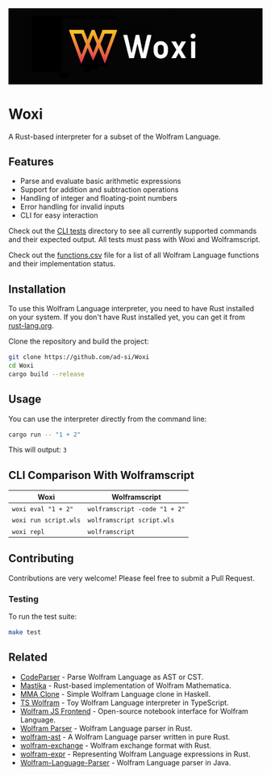<img src="./images/logo.png" alt="Wordmark of Woxi">

# Woxi

A Rust-based interpreter for a subset of the Wolfram Language.


## Features

- Parse and evaluate basic arithmetic expressions
- Support for addition and subtraction operations
- Handling of integer and floating-point numbers
- Error handling for invalid inputs
- CLI for easy interaction

Check out the [CLI tests](./tests/cli) directory
to see all currently supported commands and their expected output.
All tests must pass with Woxi and Wolframscript.

Check out the [functions.csv](./functions.csv) file
for a list of all Wolfram Language functions and their implementation status.


## Installation

To use this Wolfram Language interpreter, you need to have Rust installed on your system.
If you don't have Rust installed yet, you can get it from
[rust-lang.org](https://www.rust-lang.org/tools/install).

Clone the repository and build the project:

```bash
git clone https://github.com/ad-si/Woxi
cd Woxi
cargo build --release
```


## Usage

You can use the interpreter directly from the command line:

```bash
cargo run -- "1 + 2"
```

This will output: `3`


## CLI Comparison With Wolframscript

Woxi | Wolframscript
--- | ---
`woxi eval "1 + 2"` | `wolframscript -code "1 + 2"`
`woxi run script.wls` | `wolframscript script.wls`
`woxi repl` | `wolframscript`


## Contributing

Contributions are very welcome!
Please feel free to submit a Pull Request.


### Testing

To run the test suite:

```sh
make test
```


## Related

- [CodeParser] - Parse Wolfram Language as AST or CST.
- [Mastika] - Rust-based implementation of Wolfram Mathematica.
- [MMA Clone] - Simple Wolfram Language clone in Haskell.
- [TS Wolfram] - Toy Wolfram Language interpreter in TypeScript.
- [Wolfram JS Frontend] - Open-source notebook interface for Wolfram Language.
- [Wolfram Parser] - Wolfram Language parser in Rust.
- [wolfram-ast] - A Wolfram Language parser written in pure Rust.
- [wolfram-exchange] - Wolfram exchange format with Rust.
- [wolfram-expr] - Representing Wolfram Language expressions in Rust.
- [Wolfram-Language-Parser] - Wolfram Language parser in Java.

[CodeParser]: https://github.com/WolframResearch/codeparser
[Mastika]: https://crates.io/crates/mastika
[MMA Clone]: https://github.com/mrtwistor/mmaclone
[TS Wolfram]: https://github.com/coffeemug/ts-wolfram
[Wolfram JS Frontend]: https://github.com/JerryI/wolfram-js-frontend
[Wolfram Parser]: https://github.com/oovm/wolfram-parser
[wolfram-ast]: https://crates.io/crates/wolfram-ast
[wolfram-exchange]: https://github.com/oovm/wolfram-exchange
[wolfram-expr]: https://github.com/WolframResearch/wolfram-expr-rs
[Wolfram-Language-Parser]: https://github.com/halirutan/Wolfram-Language-Parser
